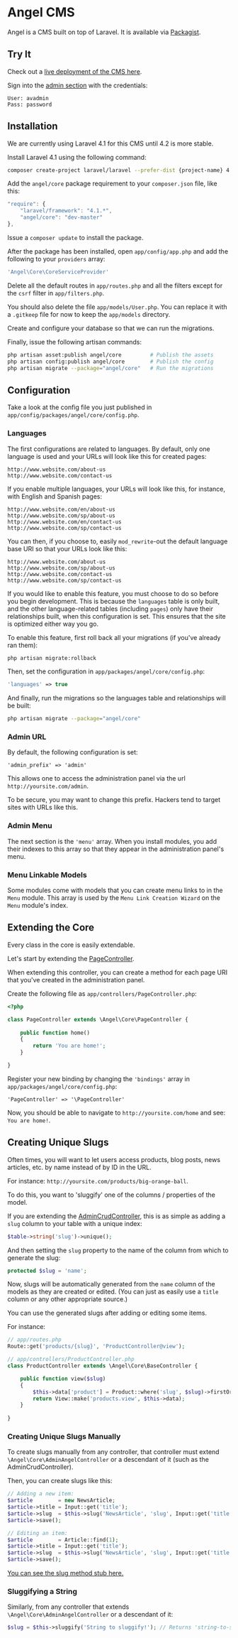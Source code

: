 Angel CMS
=====
Angel is a CMS built on top of Laravel.  It is available via [Packagist](https://packagist.org/packages/angel/core).

Try It
------
Check out a [live deployment of the CMS here](http://angel-test.angelvision.tv/).

Sign into the [admin section](http://angel-test.angelvision.tv/admin) with the credentials:
```
User: avadmin
Pass: password
```

Installation
------------
We are currently using Laravel 4.1 for this CMS until 4.2 is more stable.

Install Laravel 4.1 using the following command:
```bash
composer create-project laravel/laravel --prefer-dist {project-name} 4.1.*
```

Add the `angel/core` package requirement to your `composer.json` file, like this:
```javascript
"require": {
    "laravel/framework": "4.1.*",
    "angel/core": "dev-master"
},
```

Issue a `composer update` to install the package.

After the package has been installed, open `app/config/app.php` and add the following to your `providers` array:
```php
'Angel\Core\CoreServiceProvider'
```

Delete all the default routes in `app/routes.php` and all the filters except for the `csrf` filter in `app/filters.php`.

You should also delete the file `app/models/User.php`.  You can replace it with a `.gitkeep` file for now to keep the `app/models` directory.

Create and configure your database so that we can run the migrations.

Finally, issue the following artisan commands:
```bash
php artisan asset:publish angel/core         # Publish the assets
php artisan config:publish angel/core        # Publish the config
php artisan migrate --package="angel/core"   # Run the migrations
```

Configuration
-------------
Take a look at the config file you just published in `app/config/packages/angel/core/config.php`.

### Languages
The first configurations are related to languages.  By default, only one language is used and your URLs will look like this for created pages:
```
http://www.website.com/about-us
http://www.website.com/contact-us
```

If you enable multiple languages, your URLs will look like this, for instance, with English and Spanish pages:
```
http://www.website.com/en/about-us
http://www.website.com/sp/about-us
http://www.website.com/en/contact-us
http://www.website.com/sp/contact-us
```

You can then, if you choose to, easily `mod_rewrite`-out the default language base URI so that your URLs look like this:
```
http://www.website.com/about-us
http://www.website.com/sp/about-us
http://www.website.com/contact-us
http://www.website.com/sp/contact-us
```

If you would like to enable this feature, you must choose to do so before you begin development.  This is because the `languages` table is only built, and the other language-related tables (including `pages`) only have their relationships built, when this configuration is set.  This ensures that the site is optimized either way you go.

To enable this feature, first roll back all your migrations (if you've already ran them):
```bash
php artisan migrate:rollback
```

Then, set the configuration in `app/packages/angel/core/config.php`:
```php
'languages' => true
```

And finally, run the migrations so the languages table and relationships will be built:
```bash
php artisan migrate --package="angel/core"
```

### Admin URL
By default, the following configuration is set:
```
'admin_prefix' => 'admin'
```

This allows one to access the administration panel via the url `http://yoursite.com/admin`.

To be secure, you may want to change this prefix.  Hackers tend to target sites with URLs like this.

### Admin Menu
The next section is the `'menu'` array.  When you install modules, you add their indexes to this array so that they appear in the administration panel's menu.

### Menu Linkable Models
Some modules come with models that you can create menu links to in the `Menu` module.  This array is used by the `Menu Link Creation Wizard` on the `Menu` module's index.

Extending the Core
------------------
Every class in the core is easily extendable.

Let's start by extending the [PageController](https://github.com/JVMartin/angel/blob/master/src/controllers/PageController.php).

When extending this controller, you can create a method for each page URI that you've created in the administration panel.

Create the following file as `app/controllers/PageController.php`:

```php
<?php

class PageController extends \Angel\Core\PageController {
	
	public function home()
	{
		return 'You are home!';
	}

}
```

Register your new binding by changing the `'bindings'` array in `app/packages/angel/core/config.php`:
```
'PageController' => '\PageController'
```

Now, you should be able to navigate to `http://yoursite.com/home` and see: `You are home!`.


Creating Unique Slugs
---------------------
Often times, you will want to let users access products, blog posts, news articles, etc. by name instead of by ID in the URL.

For instance: `http://yoursite.com/products/big-orange-ball`.

To do this, you want to 'sluggify' one of the columns / properties of the model.

If you are extending the [AdminCrudController](https://github.com/JVMartin/angel/blob/master/src/controllers/admin/AdminCrudController.php), this is as simple as adding a `slug` column to your table with a unique index:

```php
$table->string('slug')->unique();
```

And then setting the `slug` property to the name of the column from which to generate the slug:
```php
protected $slug = 'name';
```

Now, slugs will be automatically generated from the `name` column of the models as they are created or edited.  (You can just as easily use a `title` column or any other appropriate source.)

You can use the generated slugs after adding or editing some items.

For instance:
```php
// app/routes.php
Route::get('products/{slug}', 'ProductController@view');

// app/controllers/ProductController.php
class ProductController extends \Angel\Core\BaseController {

	public function view($slug)
	{
		$this->data['product'] = Product::where('slug', $slug)->firstOrFail();
		return View::make('products.view', $this->data);
	}
	
}
```

### Creating Unique Slugs Manually

To create slugs manually from any controller, that controller must extend `\Angel\Core\AdminAngelController` or a descendant of it (such as the AdminCrudController).

Then, you can create slugs like this:
```php
// Adding a new item:
$article        = new NewsArticle;
$article->title = Input::get('title');
$article->slug  = $this->slug('NewsArticle', 'slug', Input::get('title'));
$article->save();

// Editing an item:
$article        = Article::find(1);
$article->title = Input::get('title');
$article->slug  = $this->slug('NewsArticle', 'slug', Input::get('title'), $article->id);
$article->save();
```

[You can see the slug method stub here.](https://github.com/JVMartin/angel/blob/master/src/controllers/admin/AdminAngelController.php#L20)

### Sluggifying a String

Similarly, from any controller that extends `\Angel\Core\AdminAngelController` or a descendant of it:
```php
$slug = $this->sluggify('String to sluggify!'); // Returns 'string-to-sluggify'
```
